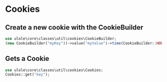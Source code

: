 # Cookies

## Create a new cookie with the CookieBuilder
```php
use ulole\core\classes\util\cookies\CookieBuilder;
(new CookieBuilder("myKey"))->value("myValue")->time(CookieBuilder::HOUR*5)->build();
```

## Gets a Cookie

```php
use ulole\core\classes\util\cookies\Cookies;
Cookies::get("key");
```